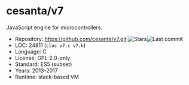 # cesanta/v7

JavaScript engine for microcontrollers.

* Repository: https://github.com/cesanta/v7.git <img src="https://img.shields.io/github/stars/cesanta/v7?label=&style=flat-square" alt="Stars"><img src="https://img.shields.io/github/last-commit/cesanta/v7?label=&style=flat-square" alt="Last commit">
* LOC:        24811 (`cloc v7.c v7.h`)
* Language:   C
* License:    GPL-2.0-only
* Standard:   ES5 (subset)
* Years:      2013-2017
* Runtime:    stack-based VM
